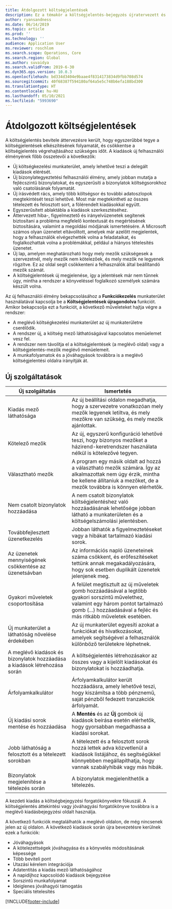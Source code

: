 ```yaml
---
title: Átdolgozott költségjelentések
description: Ez a témakör a költségjelentés-bejegyzés újratervezett és újragondolt felhasználói élményére vonatkozó információkat tartalmaz.
author: ryansandness
ms.date: 06/14/2019
ms.topic: article
ms.prod: ''
ms.technology: ''
audience: Application User
ms.reviewer: roschlom
ms.search.scope: Operations, Core
ms.search.region: Global
ms.author: suvaidya
ms.search.validFrom: 2019-6-30
ms.dyn365.ops.version: 10.0.3
ms.openlocfilehash: bd334d3404e9baae4f8314173834d9fbb708d574
ms.sourcegitcommit: 40f68387f594180af64a5e5c748b6efa188bd300
ms.translationtype: HT
ms.contentlocale: hu-HU
ms.lasthandoff: 05/10/2021
ms.locfileid: "5993690"
---
```

# <a name="redesigned-expense-reports"></a>Átdolgozott költségjelentések

A költségjelentés bevitele áttervezésre került, hogy egyszerűbbé tegye a költségjelentések elkészítésének folyamatát, és csökkentse a költségjelentés végrehajtásához szükséges időt. A kiadások új felhasználói élményének főbb összetevői a következők:

- Új költségkezelési munkaterület, amely lehetővé teszi a delegált kiadások elérését.
- Új bizonylategyeztetési felhasználói élmény, amely jobban mutatja a fejlécszintű bizonylatokat, és egyszerűsíti a bizonylatok költségsorokhoz való csatolásának folyamatát.
- Új írásvédett rács, amely több költségsor és további adatoszlopok megtekintését teszi lehetővé. Most már megtekintheti az összes tételezett és felosztott sort, a fölérendelt kiadásokkal együtt.
- Egyszerűsített ablaktábla a kiadások szerkesztéséhez.
- Áttervezett hiba-, figyelmeztető és irányelvüzenetek segítenek biztosítani a probléma megfelelő kontextusát és megértésének biztosítására, valamint a megoldási módjának ismertetésére. A Microsoft számos olyan üzenetet eltávolított, amelyek már azelőtt megjelentek, hogy a felhasználók elvégezhették volna a feladataikat, és foglalkozhattak volna a problémákkal, például a hiányos tételesítés üzenetet.
- Új lap, amelyen meghatározható hogy mely mezők szükségesek a szervezetnél, mely mezők nem kötelezőek, és mely mezők ne legyenek rögzítve. Ez az oldal segít csökkenteni a felhasználók által beállítandó mezők számát.
- A költségjelentések új megjelenése, így a jelentések már nem tűnnek úgy, mintha a rendszer a könyveléssel foglalkozó személyek számára készült volna.

Az új felhasználói élmény bekapcsolásához a **Funkciókezelés** munkaterület használatával kapcsolja be a **Költségjelentések újragondolva** funkciót. Amikor bekapcsolja ezt a funkciót, a következő műveleteket hajtja végre a rendszer:

- A meglévő költségkezelési munkaterület az új munkaterületre cserélődik.
- A rendszer új, a költség mező láthatóságával kapcsolatos menüelemet vesz fel.
- A rendszer nem távolítja el a költségjelentések (a meglévő oldal) vagy a költségjelentés-mezők meglévő menüelemeit.
- A munkafolyamatok és a jóváhagyások továbbra is a meglévő költségjelentési oldalra irányítják át.

## <a name="new-features"></a>Új szolgáltatások

| Új szolgáltatás | Ismertetés |
|---|----|
| Kiadás mező láthatósága | Az új beállítási oldalon megadhatja, hogy a szervezetre vonatkozóan mely mezők legyenek letiltva, és mely mezőkre van szükség, és mely mezők ajánlottak. |
| Kötelező mezők | Az új, egyszerű konfiguráció lehetővé teszi, hogy bizonyos mezőket a házirend-keretrendszer használata nélkül is kötelezővé tegyen. |
| Választható mezők | A program egy másik oldalt ad hozzá a választható mezők számára. Így az alkalmazottak nem úgy érzik, mintha be kellene állítaniuk a mezőket, de a mezők továbbra is könnyen elérhetők. |
| Nem csatolt bizonylatok hozzáadása | A nem csatolt bizonylatok költségjelentéshez való hozzáadásának lehetősége jobban látható a munkaterületen és a költségelszámolási jelentésben. |
| Továbbfejlesztett üzenetkezelés | Jobban láthatók a figyelmeztetéseket vagy a hibákat tartalmazó kiadási sorok. |
| Az üzenetek mennyiségének csökkentése az üzenetsávban| Az információs napló üzeneteinek száma csökkent, és erőfeszítéseket tettünk annak megakadályozására, hogy sok esetben duplikált üzenetek jelenjenek meg. |
| Gyakori műveletek csoportosítása | A felület megtisztult az új műveletek gomb hozzáadásával a legtöbb gyakori sorszintű művelethez, valamint egy három pontot tartalmazó gomb (...) hozzáadásával a fejléc és más ritkább műveletek esetében. |
| Új munkaterület a láthatóság növelése érdekében | Az új munkaterület egyesíti azokat a funkciókat és hivatkozásokat, amelyek segítségével a felhasználók különböző területekre léphetnek. |
| A meglévő kiadások és bizonylatok hozzáadása a kiadások létrehozása során | A költségjelentés létrehozásakor az összes vagy a kijelölt kiadásokat és bizonylatokat is hozzáadhatja. |
| Árfolyamkalkulátor | Árfolyamkalkulátor került hozzáadásra, amely lehetővé teszi, hogy kiszámítsa a több pénznemű, saját pénzből fedezett tranzakciók árfolyamát. |
| Új kiadási sorok mentése és hozzáadása | A **Mentés** és az **Új** gombok új kiadások beírása esetén elérhetők, hogy gyorsabban megadhassa a kiadási sorokat. |
| Jobb láthatóság a felosztott és a tételezett sorokban | A tételezett és a felosztott sorok hozzá lettek adva közvetlenül a kiadások listájához, és segítségükkel könnyebben megállapíthatja, hogy vannak szabályhibák vagy más hibák. |
| Bizonylatok megjelenítése a tételezés során | A bizonylatok megjeleníthetők a tételezés. |

A kezdeti kiadás a költségbejegyzési forgatókönyvekre fókuszál. A költségjelentés áttekintési vagy jóváhagyási forgatókönyve továbbra is a meglévő kiadásbejegyzési oldalt használja.

A következő funkciók megtalálhatók a meglévő oldalon, de még nincsenek jelen az új oldalon. A következő kiadások során újra bevezetésre kerülnek ezek a funkciók:

- Jóváhagyások
- A kötelezettségek jóváhagyása és a könyvelés módosításának képessége
- Több beviteli pont
- Utazási kérelem integrációja
- Adatentitás a kiadás mező láthatóságához
- A napidíjhoz kapcsolódó kiadások bejegyzése
- Sorszintű munkafolyamat
- Ideiglenes jóváhagyói támogatás
- Speciális tételesítés


[!INCLUDE[footer-include](../includes/footer-banner.md)]
